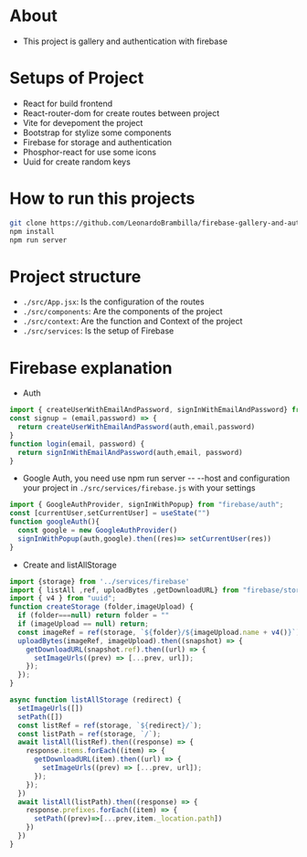 # About 
- This project is gallery and authentication with firebase

# Setups of Project
- React for build frontend
- React-router-dom for create routes between project
- Vite for devepoment the project
- Bootstrap for stylize some components
- Firebase for storage and authentication
- Phosphor-react for use some icons
- Uuid for create random keys

# How to run this projects
```sh
git clone https://github.com/LeonardoBrambilla/firebase-gallery-and-authentication.git
npm install
npm run server
```

# Project structure
- `./src/App.jsx`: Is the configuration of the routes
- `./src/components`: Are the components of the project
- `./src/context`: Are the function and Context of the project 
- `./src/services`: Is the setup of Firebase

# Firebase explanation
- Auth
```js
import { createUserWithEmailAndPassword, signInWithEmailAndPassword} from "firebase/auth";
const signup = (email,password) => {
  return createUserWithEmailAndPassword(auth,email,password)
}
function login(email, password) {
  return signInWithEmailAndPassword(auth,email, password)
}
```
- Google Auth, you need use npm run server -- --host and configuration your project in `./src/services/firebase.js` with your settings
```js
import { GoogleAuthProvider, signInWithPopup} from "firebase/auth";
const [currentUser,setCurrentUser] = useState("")
function googleAuth(){
  const google = new GoogleAuthProvider()
  signInWithPopup(auth,google).then((res)=> setCurrentUser(res))
}
```
- Create and listAllStorage
```js
import {storage} from '../services/firebase'
import { listAll ,ref, uploadBytes ,getDownloadURL} from "firebase/storage";
import { v4 } from "uuid";
function createStorage (folder,imageUpload) {
  if (folder===null) return folder = ""
  if (imageUpload == null) return;
  const imageRef = ref(storage, `${folder}/${imageUpload.name + v4()}`);
  uploadBytes(imageRef, imageUpload).then((snapshot) => {
    getDownloadURL(snapshot.ref).then((url) => {
      setImageUrls((prev) => [...prev, url]);
    });
  });
}  

async function listAllStorage (redirect) {
  setImageUrls([])
  setPath([])
  const listRef = ref(storage, `${redirect}/`);      
  const listPath = ref(storage, `/`);
  await listAll(listRef).then((response) => {
    response.items.forEach((item) => {
      getDownloadURL(item).then((url) => {
        setImageUrls((prev) => [...prev, url]);
      });
    });
  })
  await listAll(listPath).then((response) => {
    response.prefixes.forEach((item) => {
      setPath((prev)=>[...prev,item._location.path])
    })
  })
}
```








